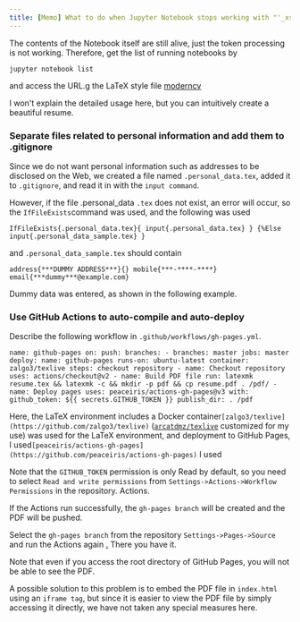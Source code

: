 ```yaml
---
title: [Memo] What to do when Jupyter Notebook stops working with "'_xsrf' argument missing from POST" error but you don't want to restart the kernel?
---
```


The contents of the Notebook itself are still alive, just the token processing is not working. Therefore, get the list of running notebooks by

```
jupyter notebook list
```

and access the URL.g the LaTeX style file [moderncv](https://ctan.org/pkg/moderncv)

I won't explain the detailed usage here, but you can intuitively create a beautiful resume.

### Separate files related to personal information and add them to .gitignore

Since we do not want personal information such as addresses to be disclosed on the Web, we created a file named `.personal_data.tex`, added it to `.gitignore`, and read it in with the `input command`.

However, if the file .personal_data `.tex` does not exist, an error will occur, so the `IfFileExists`command was used, and the following was used

```
IfFileExists{.personal_data.tex}{ input{.personal_data.tex} } {%Else input{.personal_data_sample.tex} }
```

and `.personal_data_sample.tex` should contain

```
address{***DUMMY ADDRESS***}{} mobile{***-****-****} email{***dummy***@example.com}
```

Dummy data was entered, as shown in the following example.

### Use GitHub Actions to auto-compile and auto-deploy

Describe the following workflow in `.github/workflows/gh-pages.yml`.

```
name: github-pages on: push: branches: - branches: master jobs: master deploy: name: github-pages runs-on: ubuntu-latest container: zalgo3/texlive steps: checkout repository - name: Checkout repository uses: actions/checkout@v2 - name: Build PDF file run: latexmk resume.tex && latexmk -c && mkdir -p pdf && cp resume.pdf . /pdf/ - name: Deploy pages uses: peaceiris/actions-gh-pages@v3 with: github_token: ${{ secrets.GITHUB_TOKEN }} publish_dir: . /pdf
```

Here, the LaTeX environment includes a Docker container`[zalgo3/texlive](https://github.com/zalgo3/texlive)` ([`arcatdmz/texlive`](https://github.com/arcatdmz/texlive) customized for my use) was used for the LaTeX environment, and deployment to GitHub Pages, I used`[peaceiris/actions-gh-pages](https://github.com/peaceiris/actions-gh-pages)` I used

Note that the `GITHUB_TOKEN` permission is only Read by default, so you need to select `Read and write permissions` from `Settings->Actions->Workflow Permissions` in the repository. Actions.

If the Actions run successfully, the `gh-pages branch` will be created and the PDF will be pushed.

Select the `gh-pages branch` from the repository `Settings->Pages->Source` and run the Actions again [.](https://zalgo3.github.io/resume/resume.pdf) There you have it.

Note that even if you access the root directory of GitHub Pages, you will not be able to see the PDF.

A possible solution to this problem is to embed the PDF file in `index.html` using an `iframe tag`, but since it is easier to view the PDF file by simply accessing it directly, we have not taken any special measures here.
